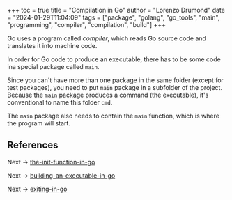 +++
toc = true
title = "Compilation in Go"
author = "Lorenzo Drumond"
date = "2024-01-29T11:04:09"
tags = ["package",  "golang",  "go_tools",  "main",  "programming",  "compiler",  "compilation",  "build"]
+++


Go uses a program called _compiler_, which reads Go source code and translates it into machine code.

In order for Go code to produce an executable, there has to be some code ina special package called `main`.

Since you can't have more than one package in the same folder (except for test packages), you need to put `main` package in a subfolder of the project. Because the `main` package produces a command (the executable), it's conventional to name this folder `cmd`.

The `main` package also needs to contain the `main` function, which is where the program will start.

## References

Next -> [the-init-function-in-go](/wiki/the-init-function-in-go/)

Next -> [building-an-executable-in-go](/wiki/building-an-executable-in-go/)

Next -> [exiting-in-go](/wiki/exiting-in-go/)
